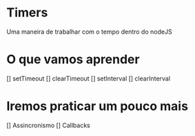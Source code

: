 # Timers 

Uma maneira de trabalhar com o tempo dentro do nodeJS

# O que vamos aprender

[] setTimeout
[] clearTimeout
[] setInterval
[] clearInterval


# Iremos praticar um pouco mais 
[] Assincronismo
[] Callbacks




